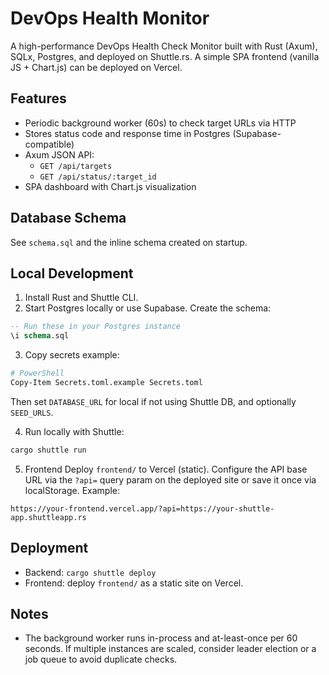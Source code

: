 # DevOps Health Monitor

A high-performance DevOps Health Check Monitor built with Rust (Axum), SQLx, Postgres, and deployed on Shuttle.rs. A simple SPA frontend (vanilla JS + Chart.js) can be deployed on Vercel.

## Features

- Periodic background worker (60s) to check target URLs via HTTP
- Stores status code and response time in Postgres (Supabase-compatible)
- Axum JSON API:
  - `GET /api/targets`
  - `GET /api/status/:target_id`
- SPA dashboard with Chart.js visualization

## Database Schema

See `schema.sql` and the inline schema created on startup.

## Local Development

1. Install Rust and Shuttle CLI.
2. Start Postgres locally or use Supabase. Create the schema:

```sql
-- Run these in your Postgres instance
\i schema.sql
```

3. Copy secrets example:

```bash
# PowerShell
Copy-Item Secrets.toml.example Secrets.toml
```

Then set `DATABASE_URL` for local if not using Shuttle DB, and optionally `SEED_URLS`.

4. Run locally with Shuttle:

```bash
cargo shuttle run
```

5. Frontend
   Deploy `frontend/` to Vercel (static). Configure the API base URL via the `?api=` query param on the deployed site or save it once via localStorage. Example:

```
https://your-frontend.vercel.app/?api=https://your-shuttle-app.shuttleapp.rs
```

## Deployment

- Backend: `cargo shuttle deploy`
- Frontend: deploy `frontend/` as a static site on Vercel.

## Notes

- The background worker runs in-process and at-least-once per 60 seconds. If multiple instances are scaled, consider leader election or a job queue to avoid duplicate checks.
